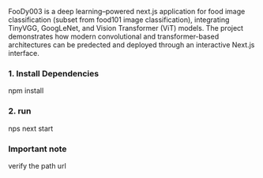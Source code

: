 FooDy003 is a deep learning–powered next.js application for food image classification (subset from food101 image classification), integrating TinyVGG, GoogLeNet, and Vision Transformer (ViT) models.
The project demonstrates how modern convolutional and transformer-based architectures can be predected and deployed through an interactive Next.js interface.


### 1. Install Dependencies
npm install

### 2. run 
nps next start

### Important note 
verify the path url
